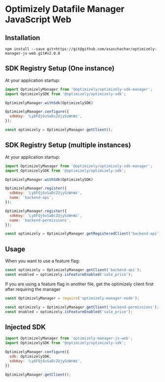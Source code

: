 # Optimizely Datafile Manager JavaScript Web
                                                                        
## Installation
```
npm install --save git+https://git@github.com/asaschachar/optimizely-manager-js-web.git#v2.0.0
```
 
## SDK Registry Setup (One instance)
At your application startup:
```javascript
import OptimizelyManager from '@optimizely/optimizely-sdk-manager';
import OptimizelySDK from '@optimizely/optimizely-sdk';

OptimizelyManager.withSdk(OptimizelySDK)

OptimizelyManager.configure({
  sdkKey: 'Ly8FQj6vSaDcZUjySoWnWz',
});

const optimizely = OptimizelyManager.getClient();
```

## SDK Registry Setup (multiple instances)
At your application startup:
```javascript
import OptimizelyManager from '@optimizely/optimizely-sdk-manager';
import OptimizelySDK from '@optimizely/optimizely-sdk';

OptimizelyManager.withSdk(OptimizelySDK)

OptimizelyManager.register({
  sdkKey: 'Ly8FQj6vSaDcZUjySoWnWz',
  name: 'backend-api',
});

OptimizelyManager.register({
  sdkKey: 'Ly8FQj6vSaDcZUjySoWnWz',
  name: 'backend-permissions',
});

const optimizely = OptimizelyManager.getRegisteredClient('backend-api');
```

## Usage
When you want to use a feature flag:
```javascript
const optimizely = OptimizelyManager.getClient('backend-api');
const enabled = optimizely.isFeatureEnabled('sale_price');
```                                                                     
                                                                        
If you are using a feature flag in another file, get the optimizely client first after requiring the manager

```javascript
const OptimizelyManager = require('optimizely-manager-node');

const optimizely = OptimizelyManager.getClient('backend-permissions');
const enabled = optimizely.isFeatureEnabled('sale_price');
```

## Injected SDK
```javascript
import OptimizelyManager from 'optimizely-manager-js-web';
import OptimizelySDK from '@optimizely/optimizely-sdk';

OptimizelyManager.configure({
  sdk: OptimizelySDK,
  sdkKey: 'Ly8FQj6vSaDcZUjySoWnWz',
})

OptimizelyManager.getClient();
```

